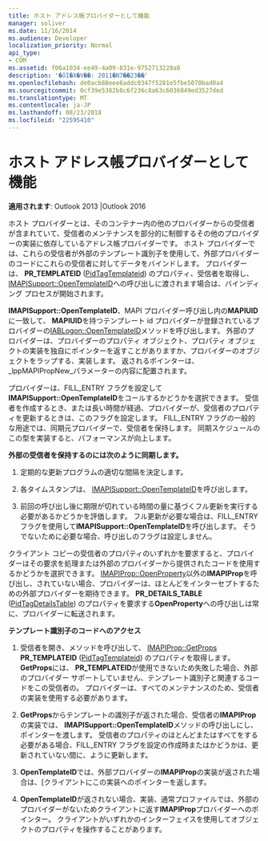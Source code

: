 ```yaml
---
title: ホスト アドレス帳プロバイダーとして機能
manager: soliver
ms.date: 11/16/2014
ms.audience: Developer
localization_priority: Normal
api_type:
- COM
ms.assetid: f06a1034-ee49-4a09-831e-9752713228a8
description: '�ŏI�X�V��: 2011�N7��23��'
ms.openlocfilehash: de0acb88eee6addc0347f5281e5fbe5070bad0a4
ms.sourcegitcommit: 0cf39e5382b8c6f236c8a63c6036849ed3527ded
ms.translationtype: MT
ms.contentlocale: ja-JP
ms.lasthandoff: 08/23/2018
ms.locfileid: "22595410"
---
```

# <a name="acting-as-a-host-address-book-provider"></a>ホスト アドレス帳プロバイダーとして機能

  
  
**適用されます**: Outlook 2013 |Outlook 2016 
  
ホスト プロバイダーとは、そのコンテナー内の他のプロバイダーからの受信者が含まれていて、受信者のメンテナンスを部分的に制御するその他のプロバイダーの実装に依存しているアドレス帳プロバイダーです。 ホスト プロバイダーでは、これらの受信者が外部のテンプレート識別子を使用して、外部プロバイダーのコードにこれらの受信者に対してデータをバインドします。 プロバイダーは、 **PR_TEMPLATEID** ([PidTagTemplateid](pidtagtemplateid-canonical-property.md)) のプロパティ、受信者を取得し、 [IMAPISupport::OpenTemplateID](imapisupport-opentemplateid.md)への呼び出しに渡されます場合は、バインディング プロセスが開始されます。 
  
**IMAPISupport::OpenTemplateID**、MAPI プロバイダー呼び出し内の**MAPIUID**に一致して、 **MAPIUID**を持つテンプレート id プロバイダーが登録されているプロバイダーの[IABLogon::OpenTemplateID](iablogon-opentemplateid.md)メソッドを呼び出します。 外部のプロバイダーは、プロバイダーのプロパティ オブジェクト、プロパティ オブジェクトの実装を独自にポインターを返すことがありますか、プロバイダーのオブジェクトをラップする、実装します。 返されるポインターは、 _lppMAPIPropNew_パラメーターの内容に配置されます。 
  
プロバイダーは、FILL_ENTRY フラグを設定して**IMAPISupport::OpenTemplateID**をコールするかどうかを選択できます。 受信者を作成するとき、または長い時間が経過、プロバイダーが、受信者のプロパティを更新するときは、このフラグを設定します。 FILL_ENTRY フラグの一般的な用途では、同期元プロバイダーで、受信者を保持します。 同期スケジュールのこの型を実装すると、パフォーマンスが向上します。 
  
 **外部の受信者を保持するのには次のように同期します。**
  
1. 定期的な更新プログラムの適切な間隔を決定します。 
    
2. 各タイムスタンプは、 [IMAPISupport::OpenTemplateID](imapisupport-opentemplateid.md)を呼び出します。 
    
3. 前回の呼び出し後に期限が切れている時間の量に基づくフル更新を実行する必要があるかどうかを評価します。 フル更新が必要な場合は、FILL_ENTRY フラグを使用して**IMAPISupport::OpenTemplateID**を呼び出します。 そうでないために必要な場合、呼び出しのフラグは設定しません。 
    
クライアント コピーの受信者のプロパティのいずれかを要求すると、プロバイダーはその要求を処理または外部のプロバイダーから提供されたコードを使用するかどうかを選択できます。 [IMAPIProp::OpenProperty](imapiprop-openproperty.md)以外の**IMAPIProp**を呼び出し、されていない場合、プロバイダーは、ほとんどをインターセプトするための外部プロバイダーを期待できます。 **PR_DETAILS_TABLE** ([PidTagDetailsTable](pidtagdetailstable-canonical-property.md)) のプロパティを要求する**OpenProperty**への呼び出しは常に、プロバイダーに転送されます。
  
 **テンプレート識別子のコードへのアクセス**
  
1. 受信者を開き、メソッドを呼び出して、 [IMAPIProp::GetProps](imapiprop-getprops.md) **PR_TEMPLATEID** ([PidTagTemplateid](pidtagtemplateid-canonical-property.md)) のプロパティを取得します。 **GetProps**には、 **PR_TEMPLATEID**が使用できないため失敗した場合、外部のプロバイダー サポートしていません、テンプレート識別子と関連するコードをこの受信者の。 プロバイダーは、すべてのメンテナンスのため、受信者の実装を使用する必要があります。 
    
2. **GetProps**からテンプレートの識別子が返された場合、受信者の**IMAPIProp**の実装では、 **IMAPISupport::OpenTemplateID**メソッドの呼び出しにし、ポインターを渡します。 受信者のプロパティのほとんどまたはすべてをする必要がある場合、FILL_ENTRY フラグを設定の作成時またはかどうかは、更新されていない間に、ように更新します。 
    
3. **OpenTemplateID**では、外部プロバイダーの**IMAPIProp**の実装が返された場合は、[クライアントにこの実装へのポインターを返します。 
    
4. **OpenTemplateID**が返されない場合、実装、通常プロファイルでは、外部のプロバイダーがないためクライアントに返す**IMAPIProp**プロバイダーへのポインター。 クライアントがいずれかのインターフェイスを使用してオブジェクトのプロパティを操作することがあります。 
    

